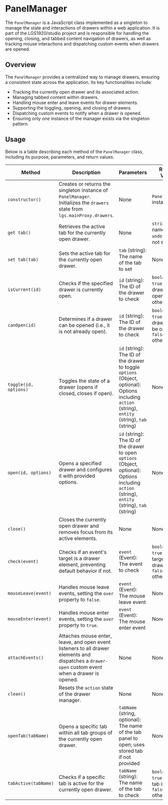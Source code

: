 # PanelManager

The `PanelManager` is a JavaScript class implemented as a singleton to manage the state and interactions of drawers
within a web application. It is part of the LGS1920/studio project and is responsible for handling the opening, closing,
and tabbed content navigation of drawers, as well as tracking mouse interactions and dispatching custom events when
drawers are opened.

## Overview

The `PanelManager` provides a centralized way to manage drawers, ensuring a consistent state across the application. Its
key functionalities include:

- Tracking the currently open drawer and its associated action.
- Managing tabbed content within drawers.
- Handling mouse enter and leave events for drawer elements.
- Supporting the toggling, opening, and closing of drawers.
- Dispatching custom events to notify when a drawer is opened.
- Ensuring only one instance of the manager exists via the singleton pattern.

## Usage

Below is a table describing each method of the `PanelManager` class, including its purpose, parameters, and return
values.

| Method                | Description                                                                                                                                       | Parameters                                                                                                                                            | Return Value                                                     |
|-----------------------|---------------------------------------------------------------------------------------------------------------------------------------------------|-------------------------------------------------------------------------------------------------------------------------------------------------------|------------------------------------------------------------------|
| `constructor()`       | Creates or returns the singleton instance of `PanelManager`. Initializes the `drawers` state from `lgs.mainProxy.drawers`.                        | None                                                                                                                                                  | `PanelManager` instance                                          |
| `get tab()`           | Retrieves the active tab for the currently open drawer.                                                                                           | None                                                                                                                                                  | `string` (tab name) or `undefined` if not set                    |
| `set tab(tab)`        | Sets the active tab for the currently open drawer.                                                                                                | `tab` (string): The name of the tab to set                                                                                                            | None                                                             |
| `isCurrent(id)`       | Checks if the specified drawer is currently open.                                                                                                 | `id` (string): The ID of the drawer to check                                                                                                          | `boolean`: `true` if the drawer is open, `false` otherwise       |
| `canOpen(id)`         | Determines if a drawer can be opened (i.e., it is not already open).                                                                              | `id` (string): The ID of the drawer to check                                                                                                          | `boolean`: `true` if the drawer can be opened, `false` otherwise |
| `toggle(id, options)` | Toggles the state of a drawer (opens if closed, closes if open).                                                                                  | `id` (string): The ID of the drawer to toggle<br>`options` (Object, optional): Options including `action` (string), `entity` (string), `tab` (string) | None                                                             |
| `open(id, options)`   | Opens a specified drawer and configures it with provided options.                                                                                 | `id` (string): The ID of the drawer to open<br>`options` (Object, optional): Options including `action` (string), `entity` (string), `tab` (string)   | None                                                             |
| `close()`             | Closes the currently open drawer and removes focus from its active elements.                                                                      | None                                                                                                                                                  | None                                                             |
| `check(event)`        | Checks if an event's target is a drawer element, preventing default behavior if not.                                                              | `event` (Event): The event to check                                                                                                                   | `boolean`: `true` if the target is a drawer, `false` otherwise   |
| `mouseLeave(event)`   | Handles mouse leave events, setting the `over` property to `false`.                                                                               | `event` (Event): The mouse leave event                                                                                                                | None                                                             |
| `mouseEnter(event)`   | Handles mouse enter events, setting the `over` property to `true`.                                                                                | `event` (Event): The mouse enter event                                                                                                                | None                                                             |
| `attachEvents()`      | Attaches mouse enter, leave, and open event listeners to all drawer elements and dispatches a `drawer-open` custom event when a drawer is opened. | None                                                                                                                                                  | None                                                             |
| `clean()`             | Resets the `action` state of the drawer manager.                                                                                                  | None                                                                                                                                                  | None                                                             |
| `openTab(tabName)`    | Opens a specific tab within all tab groups of the currently open drawer.                                                                          | `tabName` (string, optional): The name of the tab panel to open; uses stored tab if not provided                                                      | None                                                             |
| `tabActive(tabName)`  | Checks if a specific tab is active for the currently open drawer.                                                                                 | `tabName` (string): The name of the tab to check                                                                                                      | `boolean`: `true` if the tab is active, `false` otherwise        |